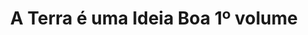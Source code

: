 ---
Numero: 488
title: A Terra é uma Ideia Boa 1º volume
Autor: James Blish
Co-autor: 
Ano-de-Publicacao: 1998
Titulo-original: Earthman Come Home
Tradutor: Alexandra Tavares
Co-tradutor: 
Ano-de-edicao: 1956
alias: James-Blish
Autor2-alias: 
Tradutor1-alias: Alexandra-Tavares
Tradutor2-alias: 
Titulo-link: 488-A-Terra-e-uma-Ideia-Boa-1-volume
Capa: 
pags: 
Capa-link: 
---